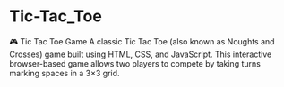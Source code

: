 # Tic-Tac_Toe
🎮 Tic Tac Toe Game A classic Tic Tac Toe (also known as Noughts and Crosses) game built using HTML, CSS, and JavaScript. This interactive browser-based game allows two players to compete by taking turns marking spaces in a 3×3 grid.

